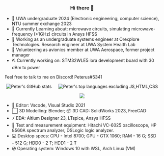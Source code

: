 <h3 align="center"> Hi there 👋 </h3>

 - 📗 UWA undergraduate 2024 (Electronic engineering, computer science), NTU summer exchange 2023
 - 📘 Currently Learning about: microwave circuits, simulating microwave-frequency (>1GHz) circuits in Ansys HFSS 
 - 🔧 Working as an undergraduate systems engineer at Orexplore Technologies. Research engineer at UWA System Health Lab
 - 🚀 Volunteering as avionics member at UWA Aerospace, former project manager
 - ⛏ Currently working on: STM32WLE5 lora development board with 30 dBm tx power

Feel free to talk to me on Discord! Peterus#5341

<div align="center">
<img alt="Peter's GitHub stats" src="https://github-readme-stats.vercel.app/api?username=peter-tanner&show_icons=true&theme=dark&hide_rank=true" />
&emsp;
<img alt="Peter's top languages excluding JS,HTML,CSS" src="https://github-readme-stats.vercel.app/api/top-langs/?username=peter-tanner&layout=compact&hide=javascript,html,css,scss&theme=dark&langs_count=8" />

 ![](https://komarev.com/ghpvc/?username=peter-tanner)
</div>

<!-- <h3 align="center"> Stuff that I use </h3> -->
<p></p>

 - 📝 Editor: Vscode, Visual Studio 2021
 - ⬜ 3D Modelling: Blender; 📦 3D CAD: SolidWorks 2023, FreeCAD 
 - ⚡ EDA: Altium Designer 23, LTspice, Ansys HFSS
 - 🔎 Test and measurement equipment: Hitachi VC-6025 oscilloscope, HP 8560A spectrum analyzer, DSLogic logic analyzer. 
 - 💻 Desktop specs: CPU - Intel 8700; GPU - GTX 1060; RAM - 16 G; SSD - 512 G; HDD0 - 2 T; HDD1 - 2 T
 - 💿 Operating system: Windows 10 with WSL, Arch Linux (VM)
 

<!-- I don't know what else I should put here but it's probably better than just saying "TODO: Write a better description later" -->

<!--
**peter-tanner/peter-tanner** is a ✨ _special_ ✨ repository because its `README.md` (this file) appears on your GitHub profile.

Here are some ideas to get you started:

- 🔭 I’m currently working on ...
- 🌱 I’m currently learning ...
- 👯 I’m looking to collaborate on ...
- 🤔 I’m looking for help with ...
- 💬 Ask me about ...
- 📫 How to reach me: ...
- 😄 Pronouns: ...
- ⚡ Fun fact: ...
-->
